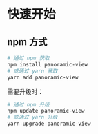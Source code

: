 # 快速开始

## npm 方式
```bash
# 通过 npm 获取
npm install panoramic-view
# 或通过 yarn 获取
yarn add panoramic-view
```
需要升级时：
```bash 
# 通过 npm 升级
npm update panoramic-view
# 或通过 yarn 升级
yarn upgrade panoramic-view
```